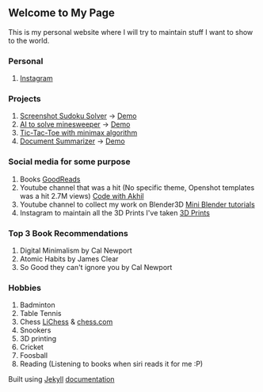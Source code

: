 ## Welcome to My Page 

This is my personal website where I will try to maintain stuff I want to show to the world.

### Personal

1. [Instagram](https://www.instagram.com/akhil.ennu/)

### Projects

1. [Screenshot Sudoku Solver](https://akhilennu.github.io/sudoku/) -> [Demo](https://youtu.be/xH53-Wm4uJA)
2. [AI to solve minesweeper](https://youtube.com/shorts/c5ehghy_Dmc?feature=share) -> [Demo](https://youtu.be/pPeW1MU-hZA)
3. [Tic-Tac-Toe with minimax algorithm](https://akhilennu.github.io/tic-tac-toe/)
4. [Document Summarizer](https://akhilennu.github.io/document-summarizer/) -> [Demo](https://youtu.be/UC9j9Xp47vU)


### Social media for some purpose

1. Books [GoodReads](https://www.goodreads.com/user/show/82843741-akhil-ennu)
2. Youtube channel that was a hit (No specific theme, Openshot templates was a hit 2.7M views) [Code with Akhil](https://www.youtube.com/channel/UCnKZIbNiCAKjjmvSxXZ0GAA)
3. Youtube channel to collect my work on Blender3D [Mini Blender tutorials](https://www.youtube.com/channel/UCHKNsdynITc6ViufM1nnClQ)
4. Instagram to maintain all the 3D Prints I've taken [3D Prints](https://www.instagram.com/3d_prints_by_akhil_ennu/)

### Top 3 Book Recommendations

1. Digital Minimalism by Cal Newport
2. Atomic Habits by James Clear
3. So Good they can't ignore you by Cal Newport

### Hobbies

1. Badminton
2. Table Tennis
3. Chess [LiChess](https://lichess.org/@/akhilennu) & [chess.com](https://www.chess.com/member/akhilennu)
4. Snookers
5. 3D printing
6. Cricket
7. Foosball
8. Reading (Listening to books when siri reads it for me :P)

Built using [Jekyll](https://jekyllrb.com/) [documentation](https://docs.github.com/categories/github-pages-basics/)
